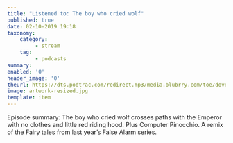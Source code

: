```yaml
---
title: "Listened to: The boy who cried wolf"
published: true
date: 02-10-2019 19:18
taxonomy:
    category:
         - stream
    tag:
         - podcasts
summary:
enabled: '0'
header_image: '0'
theurl: https://dts.podtrac.com/redirect.mp3/media.blubrry.com/toe/dovetail.prxu.org/toe/3b7b022e-fe09-4ee1-896d-a1a3f830e1dd/Episode_137_boygirlwolf.mp3
image: artwork-resized.jpg
template: item
---
```

 
Episode summary: The boy who cried wolf crosses paths with the Emperor with no clothes and little red riding hood. Plus Computer Pinocchio. A remix of the Fairy tales from last year’s False Alarm series.
